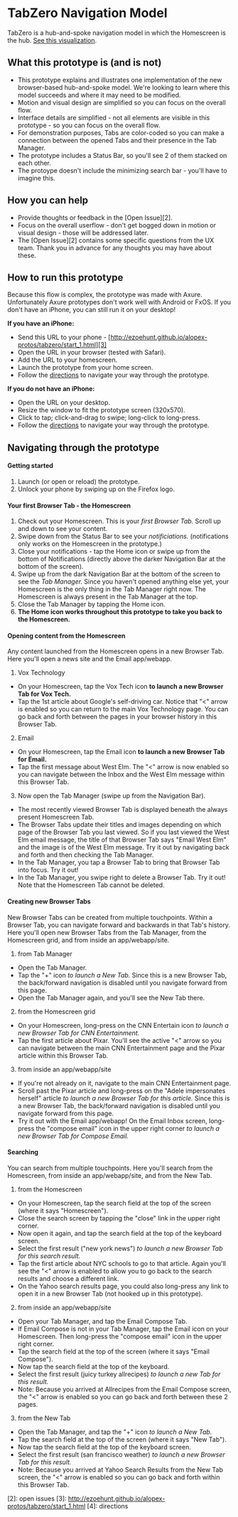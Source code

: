 # TabZero Navigation Model

TabZero is a hub-and-spoke navigation model in which the Homescreen is the hub. [See this visualization][1].


## What this prototype is (and is not)
* This prototype explains and illustrates one implementation of the new browser-based hub-and-spoke model. We're looking to learn where this model succeeds and where it may need to be modified.
* Motion and visual design are simplified so you can focus on the overall flow.
* Interface details are simplified - not all elements are visible in this prototype - so you can focus on the overall flow.
* For demonstration purposes, Tabs are color-coded so you can make a connection between the opened Tabs and their presence in the Tab Manager.
* The prototype includes a Status Bar, so you'll see 2 of them stacked on each other.
* The protoype doesn't include the minimizing search bar - you'll have to imagine this.


## How you can help
* Provide thoughts or feedback in the [Open Issue][2].
* Focus on the overall userflow - don't get bogged down in motion or visual design - those will be addressed later.
* The [Open Issue][2] contains some specific questions from the UX team. Thank you in advance for any thoughts you may have about these. 


## How to run this prototype
Because this flow is complex, the prototype was made with Axure. Unfortunately Axure prototypes don't work well with Android or FxOS. If you don't have an iPhone, you can still run it on your desktop!

**If you have an iPhone:**
  * Send this URL to your phone - [http://ezoehunt.github.io/alopex-protos/tabzero/start_1.html][3]
  * Open the URL in your browser (tested with Safari).
  * Add the URL to your homescreen.
  * Launch the prototype from your home screen.
  * Follow the <a href="#directions">directions</a> to navigate your way through the prototype.

**If you do not have an iPhone:** 
  * Open the URL on your desktop.
  * Resize the window to fit the prototype screen (320x570).
  * Click to tap; click-and-drag to swipe; long-click to long-press.
  * Follow the <a href="#directions">directions</a> to navigate your way through the prototype. 


## <a name="directions"></a>Navigating through the prototype

#### Getting started
1. Launch (or open or reload) the prototype.
2. Unlock your phone by swiping up on the Firefox logo.


#### Your first Browser Tab - the Homescreen
1. Check out your Homescreen. This is your *first Browser Tab.* Scroll up and down to see your content.
2. Swipe down from the Status Bar to see your *notificiations.* (notifications only works on the Homescreen in the prototype.)
3. Close your notifications - tap the Home icon or swipe up from the bottom of Notifications (directly above the darker Navigation Bar at the bottom of the screen).
4. Swipe up from the dark Navigation Bar at the bottom of the screen to see the *Tab Manager.* Since you haven't opened anything else yet, your Homescreen is the only thing in the Tab Manager right now. The Homescreen is always present in the Tab Manager at the top. 
5. Close the Tab Manager by tapping the Home icon.
6. **The Home icon works throughout this prototype to take you back to the Homescreen.**


#### Opening content from the Homescreen
Any content launched from the Homescreen opens in a new Browser Tab. Here you'll open a news site and the Email app/webapp.
1. Vox Technology
  * On your Homescreen, tap the Vox Tech icon **to launch a new Browser Tab for Vox Tech.**
  * Tap the 1st article about Google's self-driving car. Notice that "<" arrow is enabled so you can return to the main Vox Technology page. You can go back and forth between the pages in your browser history in this Browser Tab.
2. Email
  * On your Homescreen, tap the Email icon **to launch a new Browser Tab for Email.**
  * Tap the first message about West Elm. The "<" arrow is now enabled so you can navigate between the Inbox and the West Elm message within this Browser Tab.
3. Now open the Tab Manager (swipe up from the Navigation Bar). 
  * The most recently viewed Browser Tab is displayed beneath the always present Homescreen Tab.
  * The Browser Tabs update their titles and images depending on which page of the Browser Tab you last viewed. So if you last viewed the West Elm email message, the title of that Browser Tab says "Email West Elm" and the image is of the West Elm message. Try it out by navigating back and forth and then checking the Tab Manager.
  * In the Tab Manager, you tap a Browser Tab to bring that Browser Tab into focus. Try it out!
  * In the Tab Manager, you swipe right to delete a Browser Tab. Try it out! Note that the Homescreen Tab cannot be deleted. 


#### Creating new Browser Tabs
New Browser Tabs can be created from multiple touchpoints. Within a Browser Tab, you can navigate forward and backwards in that Tab's history. Here you'll open new Browser Tabs from the Tab Manager, from the Homescreen grid, and from inside an app/webapp/site.
1. from Tab Manager
  * Open the Tab Manager. 
  * Tap the "+" icon *to launch a New Tab.* Since this is a new Browser Tab, the back/forward navigation is disabled until you navigate forward from this page.
  * Open the Tab Manager again, and you'll see the New Tab there.
2. from the Homescreen grid
  * On your Homescreen, long-press on the CNN Entertain icon *to launch a new Browser Tab for CNN Entertainment.*
  * Tap the first article about Pixar. You'll see the active "<" arrow so you can navigate between the main CNN Entertainment page and the Pixar article within this Browser Tab.
3. from inside an app/webapp/site
  * If you're not already on it, navigate to the main CNN Entertainment page.
  * Scroll past the Pixar article and long-press on the "Adele impersonates herself" article *to launch a new Browser Tab for this article.* Since this is a new Browser Tab, the back/forward navigation is disabled until you navigate forward from this page.
  * Try it out with the Email app/webapp! On the Email Inbox screen, long-press the "compose email" icon in the upper right corner *to launch a new Browser Tab for Compose Email.* 


#### Searching
You can search from multiple touchpoints. Here you'll search from the Homescreen, from inside an app/webapp/site, and from the New Tab.
1. from the Homescreen
  * On your Homescreen, tap the search field at the top of the screen (where it says "Homescreen").
  * Close the search screen by tapping the "close" link in the upper right corner.
  *  Now open it again, and tap the search field at the top of the keyboard screen. 
  * Select the first result ("new york news") *to launch a new Browser Tab for this search result.*
  * Tap the first article about NYC schools to go to that article. Again you'll see the "<" arrow is enabled to allow you to go back to the search results and choose a different link. 
  * On the Yahoo search results page, you could also long-press any link to open it in a new Browser Tab (not hooked up in this prototype).
2. from inside an app/webapp/site
  * Open your Tab Manager, and tap the Email Compose Tab.
  * If Email Compose is not in your Tab Manager, tap the Email icon on your Homescreen. Then long-press the "compose email" icon in the upper right corner.
  * Tap the search field at the top of the screen (where it says "Email Compose").
  * Now tap the search field at the top of the keyboard.
  * Select the first result (juicy turkey allrecipes) *to launch a new Tab for this result.*
  * Note: Because you arrived at Allrecipes from the Email Compose screen, the "<" arrow is enabled so you can go back and forth between these 2 pages.
3. from the New Tab
  * Open the Tab Manager, and tap the "+" icon *to launch a New Tab.*
  * Tap the search field at the top of the screen (where it says "New Tab").
  * Now tap the search field at the top of the keyboard screen.
  * Select the first result (san francisco weather) *to launch a new Browser Tab for this result.*
  * Note: Because you arrived at Yahoo Search Results from the New Tab screen, the "<" arrow is enabled so you can go back and forth within this Browser Tab.








[1]: visualization
[2]: open issues
[3]: http://ezoehunt.github.io/alopex-protos/tabzero/start_1.html
[4]: directions

